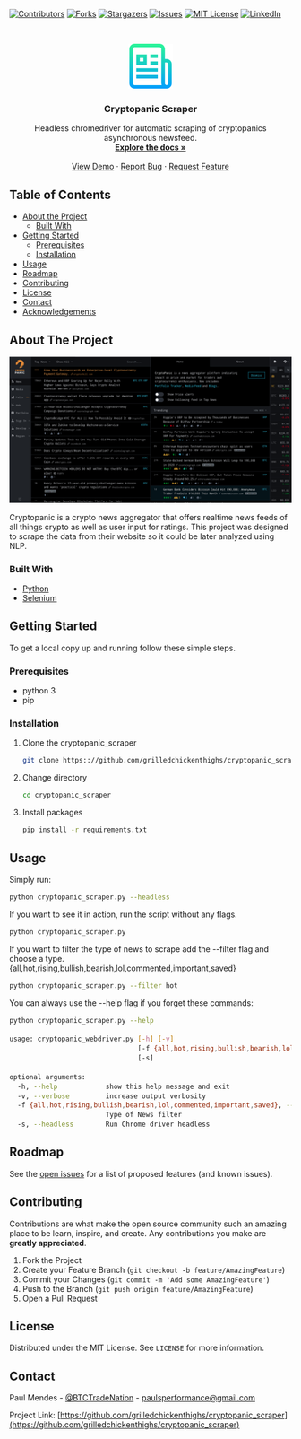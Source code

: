 


<!-- PROJECT SHIELDS -->

[![Contributors][contributors-shield]][contributors-url]
[![Forks][forks-shield]][forks-url]
[![Stargazers][stars-shield]][stars-url]
[![Issues][issues-shield]][issues-url]
[![MIT License][license-shield]][license-url]
[![LinkedIn][linkedin-shield]][linkedin-url]



<!-- PROJECT LOGO -->
<br />
<p align="center">
  <a href="https://github.com/grilledchickenthighs/cryptopanic_scraper">
    <img src="images/logo.png" alt="Logo" width="80" height="80">
  </a>

  <h3 align="center">Cryptopanic Scraper</h3>

  <p align="center">
    Headless chromedriver for automatic scraping of cryptopanics asynchronous newsfeed.
    <br />
    <a href="https://github.com/grilledchickenthighs/cryptopanic_scraper"><strong>Explore the docs »</strong></a>
    <br />
    <br />
    <a href="https://github.com/grilledchickenthighs/cryptopanic_scraper">View Demo</a>
    ·
    <a href="https://github.com/grilledchickenthighs/cryptopanic_scraper/issues">Report Bug</a>
    ·
    <a href="https://github.com/grilledchickenthighs/cryptopanic_scraper/issues">Request Feature</a>
  </p>
</p>



<!-- TABLE OF CONTENTS -->
## Table of Contents

* [About the Project](#about-the-project)
  * [Built With](#built-with)
* [Getting Started](#getting-started)
  * [Prerequisites](#prerequisites)
  * [Installation](#installation)
* [Usage](#usage)
* [Roadmap](#roadmap)
* [Contributing](#contributing)
* [License](#license)
* [Contact](#contact)
* [Acknowledgements](#acknowledgements)



<!-- ABOUT THE PROJECT -->
## About The Project

[![Product Name Screen Shot][product-screenshot]](https://cryptopanic.com/)

Cryptopanic is a crypto news aggregator that offers realtime news feeds of all things crypto as well 
as user input for ratings.
This project was designed to scrape the data from their website so it could be later analyzed using NLP.

### Built With

* [Python](https://github.com/topics/python)
* [Selenium](https://github.com/topics/selenium)



<!-- GETTING STARTED -->
## Getting Started

To get a local copy up and running follow these simple steps.

### Prerequisites


* python 3
* pip 


### Installation
 
1. Clone the cryptopanic_scraper
    ```sh
    git clone https:://github.com/grilledchickenthighs/cryptopanic_scraper.git
    ```
2. Change directory
    ```sh
    cd cryptopanic_scraper
    ```
3. Install packages
    ```sh
    pip install -r requirements.txt
    ```



<!-- USAGE EXAMPLES -->
## Usage
Simply run:
```sh
python cryptopanic_scraper.py --headless
```
If you want to see it in action, run the script without any flags.
```sh
python cryptopanic_scraper.py 
```
If you want to filter the type of news to scrape add the --filter flag and choose
a type. {all,hot,rising,bullish,bearish,lol,commented,important,saved}
```sh
python cryptopanic_scraper.py --filter hot
```
You can always use the --help flag if you forget these commands:
```sh
python cryptopanic_scraper.py --help

usage: cryptopanic_webdriver.py [-h] [-v]
                                [-f {all,hot,rising,bullish,bearish,lol,commented,important,saved}]
                                [-s]

optional arguments:
  -h, --help            show this help message and exit
  -v, --verbose         increase output verbosity
  -f {all,hot,rising,bullish,bearish,lol,commented,important,saved}, --filter {all,hot,rising,bullish,bearish,lol,commented,important,saved}
                        Type of News filter
  -s, --headless        Run Chrome driver headless
```

<!-- ROADMAP -->
## Roadmap

See the [open issues](https://github.com/grilledchickenthighs/cryptopanic_scraper/issues) for a list of proposed features (and known issues).



<!-- CONTRIBUTING -->
## Contributing

Contributions are what make the open source community such an amazing place to be learn, inspire, and create. Any contributions you make are **greatly appreciated**.

1. Fork the Project
2. Create your Feature Branch (`git checkout -b feature/AmazingFeature`)
3. Commit your Changes (`git commit -m 'Add some AmazingFeature'`)
4. Push to the Branch (`git push origin feature/AmazingFeature`)
5. Open a Pull Request



<!-- LICENSE -->
## License

Distributed under the MIT License. See `LICENSE` for more information.



<!-- CONTACT -->
## Contact

Paul Mendes - [@BTCTradeNation](https://twitter.com/BTCTradeNation) - [paulsperformance@gmail.com](mailto:paulseperformance@gmail.com)

Project Link: [https://github.com/grilledchickenthighs/cryptopanic_scraper](https://github.com/grilledchickenthighs/cryptopanic_scraper)



<!-- MARKDOWN LINKS & IMAGES -->
<!-- https://www.markdownguide.org/basic-syntax/#reference-style-links -->
[contributors-shield]: https://img.shields.io/github/contributors/grilledchickenthighs/cryptopanic_scraper?style=flat-square
[contributors-url]: https://github.com/GrilledChickenThighs/cryptopanic_scraper/graphs/contributors
[forks-shield]: https://img.shields.io/github/forks/grilledchickenthighs/cryptopanic_scraper?style=flat-sqaure
[forks-url]: https://github.com/GrilledChickenThighs/cryptopanic_scraper/network/members
[stars-shield]: https://img.shields.io/github/stars/grilledchickenthighs/cryptopanic_scraper?style=flat-square
[stars-url]: https://github.com/grilledchickenthighs/cryptopanic_scraper/stargazers
[issues-shield]: https://img.shields.io/github/issues/grilledchickenthighs/cryptopanic_scraper.svg?style=flat-square
[issues-url]: https://github.com/grilledchickenthighs/cryptopanic_scraper/issues
[license-shield]: https://img.shields.io/github/license/grilledchickenthighs/cryptopanic_scraper.svg?style=flat-square
[license-url]: https://github.com/grilledchickenthighs/cryptopanic_scraper/blob/master/LICENSE.txt
[linkedin-shield]: https://img.shields.io/badge/-LinkedIn-black.svg?style=flat-square&logo=linkedin&colorB=555
[linkedin-url]: https://linkedin.com/in/paul-mendes
[product-screenshot]: images/screenshot.png